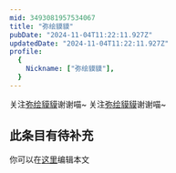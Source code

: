 ```yaml
---
mid: 3493081957534067
title: "弥绘貘貘"
pubDate: "2024-11-04T11:22:11.927Z"
updatedDate: "2024-11-04T11:22:11.927Z"
profile:
  {
    Nickname: ["弥绘貘貘"],
  }
---
```


关注[弥绘貘貘](https://space.bilibili.com/3493081957534067)谢谢喵~ 关注[弥绘貘貘](https://space.bilibili.com/3493081957534067)谢谢喵~

## 此条目有待补充
你可以在[这里](https://github.com/Yuhanawa/VTuber.ICU-Content/edit/master/v/弥绘貘貘/index.md)编辑本文
